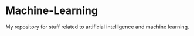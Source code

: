 # Machine-Learning
My repository for stuff related to artificial intelligence and machine learning.
